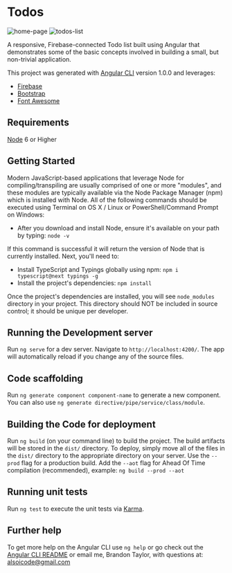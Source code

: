 
# Todos

![home-page](https://res.cloudinary.com/alsoicode/image/upload/v1493141233/github/osu-todos/home-mobile.fw.png)
![todos-list](https://res.cloudinary.com/alsoicode/image/upload/v1493141233/github/osu-todos/my-todos-mobile.fw.png)

A responsive, Firebase-connected Todo list built using Angular that demonstrates some of the basic concepts involved in building a small, but non-trivial application.

This project was generated with [Angular CLI](https://github.com/angular/angular-cli) version 1.0.0 and leverages:

 - [Firebase](https://firebase.google.com/)
 - [Bootstrap](https://getbootstrap.com)
 - [Font Awesome](http://fontawesome.io/)

## Requirements

[Node](https://nodejs.org/en/) 6 or Higher

## Getting Started

Modern JavaScript-based applications that leverage Node for compiling/transpiling are usually comprised of one or more "modules", and these modules are typically available via the Node Package Manager (npm) which is installed with Node. All of the following commands should be executed using Terminal on OS X / Linux or PowerShell/Command Prompt on Windows:

- After you download and install Node, ensure it's available on your path by typing: `node -v`

If this command is successful it will return the version of Node that is currently installed. Next, you'll need to:

- Install TypeScript and Typings globally using npm: `npm i typescript@next typings -g`
- Install the project's dependencies: `npm install`

Once the project's dependencies are installed, you will see `node_modules` directory in your project. This directory should NOT be included in source control; it should be unique per developer.

## Running the Development server

Run `ng serve` for a dev server. Navigate to `http://localhost:4200/`. The app will automatically reload if you change any of the source files.

## Code scaffolding

Run `ng generate component component-name` to generate a new component. You can also use `ng generate directive/pipe/service/class/module`.

## Building the Code for deployment

Run `ng build` (on your command line) to build the project. The build artifacts will be stored in the `dist/` directory. To deploy, simply move all of the files in the `dist/` directory to the appropriate directory on your server. Use the `--prod` flag for a production build. Add the `--aot` flag for Ahead Of Time compilation (recommended), example: `ng build --prod --aot`

## Running unit tests

Run `ng test` to execute the unit tests via [Karma](https://karma-runner.github.io).

## Further help

To get more help on the Angular CLI use `ng help` or go check out the [Angular CLI README](https://github.com/angular/angular-cli/blob/master/README.md) or email me, Brandon Taylor, with questions at: [alsoicode@gmail.com](mailto:alsoicode@gmail.com?Subject=Help-with-OSU-Todos)

